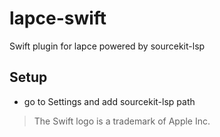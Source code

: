 # lapce-swift

Swift plugin for lapce powered by sourcekit-lsp

## Setup

- go to Settings and add sourcekit-lsp path


> The Swift logo is a trademark of Apple Inc.
